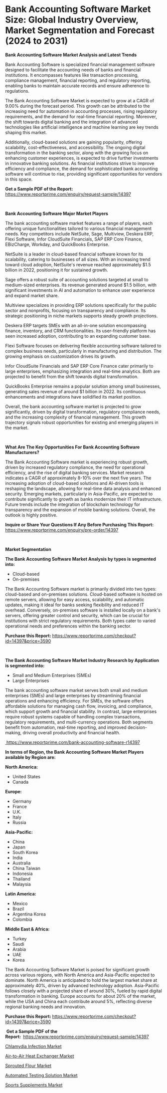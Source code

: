 <p><h1>Bank Accounting Software Market Size: Global Industry Overview, Market Segmentation and Forecast (2024 to 2031)</h1></p><p><strong>Bank Accounting Software Market Analysis and Latest Trends</strong></p>
<p><p>Bank Accounting Software is specialized financial management software designed to facilitate the accounting needs of banks and financial institutions. It encompasses features like transaction processing, compliance management, financial reporting, and regulatory reporting, enabling banks to maintain accurate records and ensure adherence to regulations.</p><p>The Bank Accounting Software Market is expected to grow at a CAGR of 9.00% during the forecast period. This growth can be attributed to the increasing need for automation in accounting processes, rising regulatory requirements, and the demand for real-time financial reporting. Moreover, the shift towards digital banking and the integration of advanced technologies like artificial intelligence and machine learning are key trends shaping this market. </p><p>Additionally, cloud-based solutions are gaining popularity, offering scalability, cost-effectiveness, and accessibility. The ongoing digital transformation in the banking sector, along with the growing focus on enhancing customer experiences, is expected to drive further investments in innovative banking solutions. As financial institutions strive to improve efficiency and compliance, the demand for sophisticated bank accounting software will continue to rise, providing significant opportunities for vendors in this space.</p></p>
<p><strong>Get a Sample PDF of the Report:&nbsp;</strong> <a href="https://www.reportprime.com/enquiry/request-sample/14397?utm_campaign=1117&utm_medium=2&utm_source=Github&utm_content=ia&utm_term=29112024&utm_id=bank-accounting-software">https://www.reportprime.com/enquiry/request-sample/14397</a></p>
<p>&nbsp;</p>
<p><strong>Bank Accounting Software Major Market Players</strong></p>
<p><p>The bank accounting software market features a range of players, each offering unique functionalities tailored to various financial management needs. Key competitors include NetSuite, Sage, Multiview, Deskera ERP, Flexi Software, Infor CloudSuite Financials, SAP ERP Core Finance, EBizCharge, Workday, and QuickBooks Enterprise.</p><p>NetSuite is a leader in cloud-based financial software known for its scalability, catering to businesses of all sizes. With an increasing trend toward cloud adoption, NetSuite's revenue reached approximately $1.5 billion in 2022, positioning it for sustained growth.</p><p>Sage offers a robust suite of accounting solutions targeted at small to medium-sized enterprises. Its revenue generated around $1.5 billion, with significant investments in AI and automation to enhance user experience and expand market share.</p><p>Multiview specializes in providing ERP solutions specifically for the public sector and nonprofits, focusing on transparency and compliance. Its strategic positioning in niche markets supports steady growth projections.</p><p>Deskera ERP targets SMEs with an all-in-one solution encompassing finance, inventory, and CRM functionalities. Its user-friendly platform has seen increased adoption, contributing to an expanding customer base.</p><p>Flexi Software focuses on delivering flexible accounting software tailored to complex business needs, particularly in manufacturing and distribution. The growing emphasis on customization drives its growth.</p><p>Infor CloudSuite Financials and SAP ERP Core Finance cater primarily to large enterprises, emphasizing integration and real-time analytics. Both are projected to benefit from the shift towards digital transformation.</p><p>QuickBooks Enterprise remains a popular solution among small businesses, generating sales revenue of around $1 billion in 2022. Its continuous enhancements and integrations have solidified its market position.</p><p>Overall, the bank accounting software market is projected to grow significantly, driven by digital transformation, regulatory compliance needs, and the increasing complexity of financial management. This growth trajectory signals robust opportunities for existing and emerging players in the market.</p></p>
<p>&nbsp;</p>
<p><strong>What Are The Key Opportunities For Bank Accounting Software Manufacturers?</strong></p>
<p><p>The Bank Accounting Software market is experiencing robust growth, driven by increased regulatory compliance, the need for operational efficiency, and the rise of digital banking services. Market research indicates a CAGR of approximately 8-10% over the next five years. The increasing adoption of cloud-based solutions and AI-driven tools is reshaping the landscape, allowing for real-time data analysis and enhanced security. Emerging markets, particularly in Asia-Pacific, are expected to contribute significantly to growth as banks modernize their IT infrastructure. Future trends include the integration of blockchain technology for transparency and the expansion of mobile banking solutions. Overall, the outlook is highly positive.</p></p>
<p><strong>Inquire or Share Your Questions If Any Before Purchasing This Report:</strong> <a href="https://www.reportprime.com/enquiry/pre-order/14397?utm_campaign=1117&utm_medium=2&utm_source=Github&utm_content=ia&utm_term=29112024&utm_id=bank-accounting-software">https://www.reportprime.com/enquiry/pre-order/14397</a></p>
<p>&nbsp;</p>
<p><strong>Market Segmentation</strong></p>
<p><strong>The Bank Accounting Software Market Analysis by types is segmented into:</strong></p>
<p><ul><li>Cloud-based</li><li>On-premises</li></ul></p>
<p><p>The Bank Accounting Software market is primarily divided into two types: cloud-based and on-premises solutions. Cloud-based software is hosted on remote servers, allowing for easy access, scalability, and automatic updates, making it ideal for banks seeking flexibility and reduced IT overhead. Conversely, on-premises software is installed locally on a bank's servers, offering greater control and security, which can be crucial for institutions with strict regulatory requirements. Both types cater to varied operational needs and preferences within the banking sector.</p></p>
<p><strong>Purchase this Report:&nbsp;</strong><a href="https://www.reportprime.com/checkout?id=14397&price=3590&utm_campaign=1117&utm_medium=2&utm_source=Github&utm_content=ia&utm_term=29112024&utm_id=bank-accounting-software">https://www.reportprime.com/checkout?id=14397&price=3590</a></p>
<p>&nbsp;</p>
<p><strong>The Bank Accounting Software Market Industry Research by Application is segmented into:</strong></p>
<p><ul><li>Small and Medium Enterprises (SMEs)</li><li>Large Enterprises</li></ul></p>
<p><p>The bank accounting software market serves both small and medium enterprises (SMEs) and large enterprises by streamlining financial operations and enhancing efficiency. For SMEs, the software offers affordable solutions for managing cash flow, invoicing, and compliance, which support growth and financial stability. In contrast, large enterprises require robust systems capable of handling complex transactions, regulatory requirements, and multi-currency operations. Both segments benefit from automation, real-time reporting, and improved decision-making, driving overall productivity and financial health.</p></p>
<p><a href="https://www.reportprime.com/bank-accounting-software-r14397?utm_campaign=1117&utm_medium=2&utm_source=Github&utm_content=ia&utm_term=29112024&utm_id=bank-accounting-software">&nbsp;https://www.reportprime.com/bank-accounting-software-r14397</a></p>
<p><strong>In terms of Region, the Bank Accounting Software Market Players available by Region are:</strong></p>
<p>
    <p> <strong> North America: </strong>
        <ul>
            <li>United States</li>
            <li>Canada</li>
        </ul>
        </p> 
    <p> <strong> Europe: </strong>
        <ul>
            <li>Germany</li>
            <li>France</li>
            <li>U.K.</li>
            <li>Italy</li>
            <li>Russia</li>
        </ul>
        </p> 
    <p> <strong> Asia-Pacific: </strong>
        <ul>
            <li>China</li>
            <li>Japan</li>
            <li>South Korea</li>
            <li>India</li>
            <li>Australia</li>
            <li>China Taiwan</li>
            <li>Indonesia</li>
            <li>Thailand</li>
            <li>Malaysia</li>
        </ul>
        </p> 
    <p> <strong> Latin America: </strong>
        <ul>
            <li>Mexico</li>
            <li>Brazil</li>
            <li>Argentina Korea</li>
            <li>Colombia</li>
        </ul>
        </p> 
    <p> <strong> Middle East & Africa: </strong>
        <ul>
            <li>Turkey</li>
            <li>Saudi</li>
            <li>Arabia</li>
            <li>UAE</li>
            <li>Korea</li>
        </ul>
    </p>
    </p>
<p><p>The Bank Accounting Software Market is poised for significant growth across various regions, with North America and Asia-Pacific expected to dominate. North America is anticipated to hold the largest market share at approximately 40%, driven by advanced technology adoption. Asia-Pacific follows closely with a projected share of around 30%, fueled by rapid digital transformation in banking. Europe accounts for about 20% of the market, while the USA and China each contribute around 5%, reflecting diverse regional banking needs and innovation.</p></p>
<p><strong>Purchase this Report: </strong><a href="https://www.reportprime.com/checkout?id=14397&price=3590&utm_campaign=1117&utm_medium=2&utm_source=Github&utm_content=ia&utm_term=29112024&utm_id=bank-accounting-software">https://www.reportprime.com/checkout?id=14397&price=3590</a></p>
<p>&nbsp;<strong>Get a Sample PDF of the Report:&nbsp;&nbsp;</strong><a href="https://www.reportprime.com/enquiry/request-sample/14397?utm_campaign=1117&utm_medium=2&utm_source=Github&utm_content=ia&utm_term=29112024&utm_id=bank-accounting-software">https://www.reportprime.com/enquiry/request-sample/14397</a></p>
<p><strong></strong></p>
<p><p><a href="https://issuu.com/reportprime-2/docs/chlamydia-infection-market-size-2030.pptx?utm_campaign=1117&utm_medium=2&utm_source=Github&utm_content=ia&utm_term=29112024&utm_id=bank-accounting-software">Chlamydia Infection Market</a></p><p><a href="https://issuu.com/reportprime-2/docs/air-to-air-heat-exchanger-market-size-2030.pptx?utm_campaign=1117&utm_medium=2&utm_source=Github&utm_content=ia&utm_term=29112024&utm_id=bank-accounting-software">Air-to-Air Heat Exchanger Market</a></p><p><a href="https://www.linkedin.com/pulse/sprouted-flour-market-trends-prediction-ofthe-cagr6from-2024-1omve?utm_campaign=1117&utm_medium=2&utm_source=Github&utm_content=ia&utm_term=29112024&utm_id=bank-accounting-software">Sprouted Flour Market</a></p><p><a href="https://github.com/rileymgdorcas/Market-Research-Report-List-1/blob/main/automated-testing-solution-market.md?utm_campaign=1117&utm_medium=2&utm_source=Github&utm_content=ia&utm_term=29112024&utm_id=bank-accounting-software">Automated Testing Solution Market</a></p><p><a href="https://www.linkedin.com/pulse/sports-supplements-revenue-growth-report-2024-2031-j9qxc?utm_campaign=1117&utm_medium=2&utm_source=Github&utm_content=ia&utm_term=29112024&utm_id=bank-accounting-software">Sports Supplements Market</a></p></p>